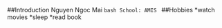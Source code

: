 ##Introduction 
Nguyen Ngoc Mai 
```bash School: AMIS ``` 
##Hobbies 
*watch movies 
*sleep 
*read book